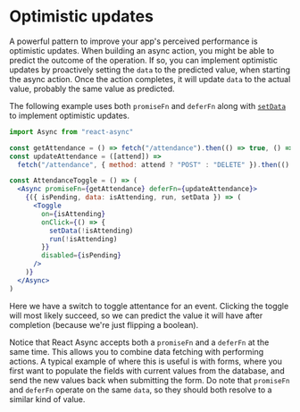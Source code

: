 # Optimistic updates

A powerful pattern to improve your app's perceived performance is optimistic updates. When building an async action, you
might be able to predict the outcome of the operation. If so, you can implement optimistic updates by proactively
setting the `data` to the predicted value, when starting the async action. Once the action completes, it will update
`data` to the actual value, probably the same value as predicted.

The following example uses both `promiseFn` and `deferFn` along with [`setData`](api/state.md#setdata) to implement
optimistic updates.

```jsx
import Async from "react-async"

const getAttendance = () => fetch("/attendance").then(() => true, () => false)
const updateAttendance = ([attend]) =>
  fetch("/attendance", { method: attend ? "POST" : "DELETE" }).then(() => attend, () => !attend)

const AttendanceToggle = () => (
  <Async promiseFn={getAttendance} deferFn={updateAttendance}>
    {({ isPending, data: isAttending, run, setData }) => (
      <Toggle
        on={isAttending}
        onClick={() => {
          setData(!isAttending)
          run(!isAttending)
        }}
        disabled={isPending}
      />
    )}
  </Async>
)
```

Here we have a switch to toggle attentance for an event. Clicking the toggle will most likely succeed, so we can predict
the value it will have after completion (because we're just flipping a boolean).

Notice that React Async accepts both a `promiseFn` and a `deferFn` at the same time. This allows you to combine data
fetching with performing actions. A typical example of where this is useful is with forms, where you first want to
populate the fields with current values from the database, and send the new values back when submitting the form. Do
note that `promiseFn` and `deferFn` operate on the same `data`, so they should both resolve to a similar kind of value.
